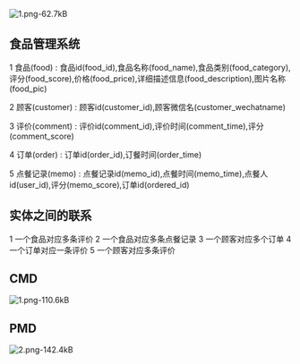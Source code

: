 

![1.png-62.7kB][1]


## **食品管理系统**

1 食品(food) : 食品id(food_id),食品名称(food_name),食品类别(food_category),评分(food_score),价格(food_price),详细描述信息(food_description),图片名称(food_pic)

2 顾客(customer) : 顾客id(customer_id),顾客微信名(customer_wechatname)

3 评价(comment) : 评价id(comment_id),评价时间(comment_time),评分(comment_score)

4 订单(order) : 订单id(order_id),订餐时间(order_time)

5 点餐记录(memo) : 点餐记录id(memo_id),点餐时间(memo_time),点餐人id(user_id),评分(memo_score),订单id(ordered_id)

## **实体之间的联系**
1 一个食品对应多条评价
2 一个食品对应多条点餐记录
3 一个顾客对应多个订单
4 一个订单对应一条评价
5 一个顾客对应多条评价

## **CMD**

![1.png-110.6kB][2]



## **PMD**

![2.png-142.4kB][3]


  [1]: http://static.zybuluo.com/panchy7/rs21rfs9lr414d959n18qprl/1.png
  [2]: http://static.zybuluo.com/panchy7/qvaovha462jr4k7ayxzpsblt/1.png
  [3]: http://static.zybuluo.com/panchy7/7qojs5tumgxfhcna5yui2asi/2.png
